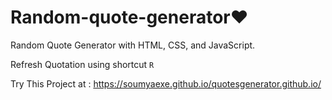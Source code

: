 # Random-quote-generator❤
Random Quote Generator with HTML, CSS, and JavaScript.

Refresh Quotation using shortcut ``` R ```

Try This Project at :
https://soumyaexe.github.io/quotesgenerator.github.io/
